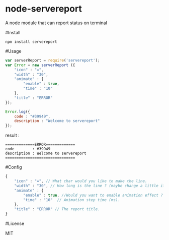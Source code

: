 node-servereport
================

A node module that can report status on terminal

#Install

```
npm install servereport
```

#Usage

```javascript
var serverReport = require('servereport');
var Error = new serverReport ({
	"icon" : "=",
	"width" : "30",
	"animate" : {
		"enable" : true,
		"time" : "10"
	},
	"title" : "ERROR"
});

Error.log({
	code : "#39949",
	description : "Welcome to servereport"
});

```
result : 

```
=============ERROR=============
code        : #39949
description : Welcome to servereport
===============================

```
#Config
```javascript
{
	"icon" : "=", // What char would you like to make the line.
	"width" : "30", // How long is the line ? (maybe change a little if need).
	"animate" : {
		"enable" : true, //Would you want to enable animation effect ? (true or false).
		"time" : "10"  // Animation step time (ms).
	},
	"title" : "ERROR" // The report title.
}
```
#License

MIT
